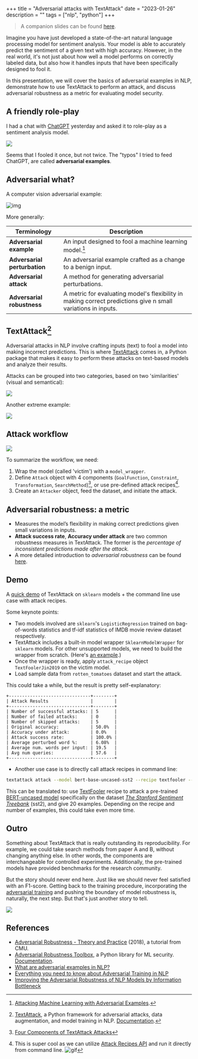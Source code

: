 +++
title = "Adversarial attacks with TextAttack"
date = "2023-01-26"
description = ""
tags = ["nlp", "python"]
+++

> A companion slides can be found [here](https://gamma.app/embed/ixlmda005wxpxfg).

Imagine you have just developed a state-of-the-art natural language processing model for sentiment analysis. Your model is able to accurately predict the sentiment of a given text with high accuracy. However, in the real world, it's not just about how well a model performs on correctly labeled data, but also how it handles inputs that have been specifically designed to fool it.

In this presentation, we will cover the basics of adversarial examples in NLP, demonstrate how to use TextAttack to perform an attack, and discuss adversarial robustness as a metric for evaluating model security.

## A friendly role-play

I had a chat with [ChatGPT](https://chat.openai.com/) yesterday and asked it to role-play as a sentiment analysis model.

![](/images/blog/adversarial-01.jpg)

Seems that I fooled it once, but not twice. The "typos" I tried to feed ChatGPT, are called **adversarial examples**.

## Adversarial what?

A computer vision adversarial example:

![img](https://textattack.readthedocs.io/en/latest/_images/pig_airliner.png)

More generally:

| Terminology                  | Description                                                                                                  |
| ---------------------------- | ------------------------------------------------------------------------------------------------------------ |
| **Adversarial example**      | An input designed to fool a machine learning model.[^1]                                                      |
| **Adversarial perturbation** | An adversarial example crafted as a change to a benign input.                                                |
| **Adversarial attack**       | A method for generating adversarial perturbations.                                                           |
| **Adversarial robustness**   | A metric for evaluating model's flexibility in making correct predictions give n small variations in inputs. |

[^1]: [Attacking Machine Learning with Adversarial Examples](https://openai.com/blog/adversarial-example-research/).

## TextAttack[^2]

[^2]: [TextAttack](https://github.com/QData/TextAttack), a Python framework for adversarial attacks, data augmentation, and model training in NLP. [Documentation](https://textattack.readthedocs.io/en/latest/).

Adversarial attacks in NLP involve crafting inputs (text) to fool a model into making incorrect predictions. This is where [TextAttack](https://github.com/QData/TextAttack) comes in, a Python package that makes it easy to perform these attacks on text-based models and analyze their results.

Attacks can be grouped into two categories, based on two 'similarities' (visual and semantical):

![](https://textattack.readthedocs.io/en/latest/_images/mr_aes.png)

Another extreme example:

![](/images/blog/adversarial-02.jpg)

## Attack workflow

![](https://github.com/QData/TextAttack/raw/master/docs/_static/imgs/overview.png)

To summarize the workflow, we need:

1. Wrap the model (called 'victim') with a `model_wrapper`.
2. Define `Attack` object with 4 components (`GoalFunction`, `Constraint`, `Transformation`, `SearchMethod`)[^3], or use pre-defined attack recipes[^4].
3. Create an `Attacker` object, feed the dataset, and initiate the attack.

[^3]: [Four Components of TextAttack Attacks](https://textattack.readthedocs.io/en/latest/1start/attacks4Components.html)
[^4]: This is super cool as we can utilize [Attack Recipes API](https://textattack.readthedocs.io/en/latest/3recipes/attack_recipes.html) and run it directly from command line. ![gif](https://camo.githubusercontent.com/ac4ed19357613a3af9073841808bd36649f1de152d724b6fc3a3c4baf63461b5/68747470733a2f2f6a786d6f2e696f2f66696c65732f7465787461747461636b2e676966)

## Adversarial robustness: a metric

- Measures the model’s flexibility in making correct predictions given small variations in inputs.
- **Attack success rate**, **Accuracy under attack** are two common robustness measures in TextAttack. The former is the *percentage of inconsistent predictions made after the attack.*
- A more detailed introduction to *adversarial robustness* can be found [here](https://adversarial-ml-tutorial.org/introduction/).

## Demo

A [quick demo](https://colab.research.google.com/drive/1T9dXwhyNjn85A1jyPJ_3nnlggItM2t14?usp=sharing) of TextAttack on `sklearn` models + the command line use case with attack recipes.

Some keynote points:

- Two models involved are `sklearn`'s `LogisticRegression` trained on bag-of-words statistics and tf-idf statistics of IMDB movie review dataset respectively.
- TextAttack includes a built-in model wrapper `SklearnModelWrapper` for `sklearn` models. For other unsupported models, we need to build the wrapper from scratch. (Here's [an example](https://textattack.readthedocs.io/en/latest/2notebook/Example_2_allennlp.html).)
- Once the wrapper is ready, apply `attack_recipe` object `TextFoolerJin2019` on the victim model.
- Load sample data from `rotten_tomatoes` dataset and start the attack.

This could take a while, but the result is pretty self-explanatory:

```
+-------------------------------+--------+
| Attack Results                |        |
+-------------------------------+--------+
| Number of successful attacks: | 5      |
| Number of failed attacks:     | 0      |
| Number of skipped attacks:    | 5      |
| Original accuracy:            | 50.0%  |
| Accuracy under attack:        | 0.0%   |
| Attack success rate:          | 100.0% |
| Average perturbed word %:     | 6.08%  |
| Average num. words per input: | 19.5   |
| Avg num queries:              | 57.6   |
+-------------------------------+--------+
```

- Another use case is to directly call attack recipes in command line:

```bash
textattack attack --model bert-base-uncased-sst2 --recipe textfooler --num-examples 20
```

This can be translated to: use [TextFooler](https://textattack.readthedocs.io/en/latest/3recipes/attack_recipes.html#textfooler-is-bert-really-robust) recipe to attack a pre-trained [BERT-uncased model](https://huggingface.co/textattack/bert-base-uncased-SST-2) specifically on the dataset [*The Stanford Sentiment Treebank*](https://huggingface.co/datasets/sst2) (sst2), and give 20 examples. Depending on the recipe and number of examples, this could take even more time.

## Outro

Something about TextAttack that is really outstanding its reproducibility. For example, we could take search methods from paper A and B, without changing anything else. In other words, the components are interchangeable for controlled experiments. Additionally, the pre-trained models have provided benchmarks for the research community.

But the story should never end here. Just like we should never feel satisfied with an F1-score. Getting back to the training procedure, incorporating the [adversarial training](https://adversarial-ml-tutorial.org/adversarial_training/) and pushing the boundary of model robustness is, naturally, the next step. But that's just another story to tell.

![](https://miro.medium.com/max/1400/0*dQNOGdJTPrkdCtUP)

## References

- [Adversarial Robustness - Theory and Practice](https://adversarial-ml-tutorial.org/) (2018), a tutorial from CMU.
- [Adversarial Robustness Toolbox](https://adversarial-robustness-toolbox.org/), a Python library for ML security. [Documentation](https://adversarial-robustness-toolbox.readthedocs.io/en/latest/).
- [What are adversarial examples in NLP?](https://towardsdatascience.com/what-are-adversarial-examples-in-nlp-f928c574478e)
- [Everything you need to know about Adversarial Training in NLP](https://medium.com/analytics-vidhya/everything-you-need-to-know-about-adversarial-training-in-nlp-b249301b6229)
- [Improving the Adversarial Robustness of NLP Models by Information Bottleneck](https://arxiv.org/abs/2206.05511)
